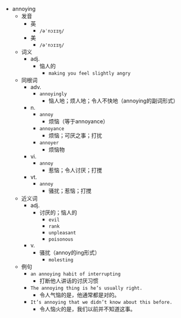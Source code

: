 - annoying
  - 发音
    - 英
      - `/əˈnɔɪɪŋ/`
    - 美
      - `/ə'nɔɪɪŋ/`
  - 词义
    - adj.
      - 恼人的
        - `making you feel slightly angry`
  - 同根词
    - adv.
      - `annoyingly`
        - 恼人地；烦人地；令人不快地（annoying的副词形式）
    - n.
      - `annoy`
        - 烦恼（等于annoyance）
      - `annoyance`
        - 烦恼；可厌之事；打扰
      - `annoyer`
        - 烦恼物
    - vi.
      - `annoy`
        - 惹恼；令人讨厌；打搅
    - vt.
      - `annoy`
        - 骚扰；惹恼；打搅
  - 近义词
    - adj.
      - 讨厌的；恼人的
        - `evil`
        - `rank`
        - `unpleasant`
        - `poisonous`
    - v.
      - 骚扰（annoy的ing形式）
        - `molesting`
  - 例句
    - `an annoying habit of interrupting`
      - 打断他人讲话的讨厌习惯
    - `The annoying thing is he’s usually right.`
      - 令人气恼的是，他通常都是对的。
    - `It’s annoying that we didn’t know about this before.`
      - 令人恼火的是，我们以前并不知道这事。

